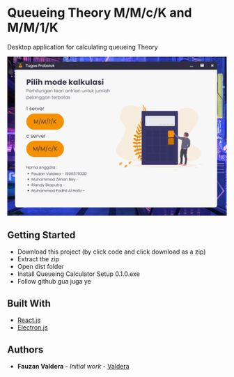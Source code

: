 # Queueing Theory M/M/c/K and M/M/1/K

Desktop application for calculating queueing Theory

![plot](./app.png)

## Getting Started

- Download this project (by click code and click download as a zip)
- Extract the zip
- Open dist folder
- Install Queueing Calculator Setup 0.1.0.exe
- Follow github gua juga ye

## Built With

- [React.js](https://reactjs.org/)
- [Electron.js](https://www.electronjs.org/)

## Authors

- **Fauzan Valdera** - _Initial work_ - [Valdera](https://github.com/Valdera)
